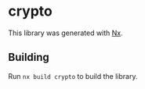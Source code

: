 # crypto

This library was generated with [Nx](https://nx.dev).

## Building

Run `nx build crypto` to build the library.
